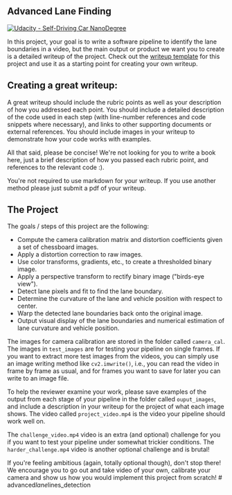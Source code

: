 ## Advanced Lane Finding
[![Udacity - Self-Driving Car NanoDegree](https://s3.amazonaws.com/udacity-sdc/github/shield-carnd.svg)](http://www.udacity.com/drive)


In this project, your goal is to write a software pipeline to identify the lane boundaries in a video, but the main output or product we want you to create is a detailed writeup of the project.  Check out the [writeup template](https://github.com/udacity/CarND-Advanced-Lane-Lines/blob/master/writeup_template.md) for this project and use it as a starting point for creating your own writeup.  

Creating a great writeup:
---
A great writeup should include the rubric points as well as your description of how you addressed each point.  You should include a detailed description of the code used in each step (with line-number references and code snippets where necessary), and links to other supporting documents or external references.  You should include images in your writeup to demonstrate how your code works with examples.  

All that said, please be concise!  We're not looking for you to write a book here, just a brief description of how you passed each rubric point, and references to the relevant code :). 

You're not required to use markdown for your writeup.  If you use another method please just submit a pdf of your writeup.

The Project
---

The goals / steps of this project are the following:

* Compute the camera calibration matrix and distortion coefficients given a set of chessboard images.
* Apply a distortion correction to raw images.
* Use color transforms, gradients, etc., to create a thresholded binary image.
* Apply a perspective transform to rectify binary image ("birds-eye view").
* Detect lane pixels and fit to find the lane boundary.
* Determine the curvature of the lane and vehicle position with respect to center.
* Warp the detected lane boundaries back onto the original image.
* Output visual display of the lane boundaries and numerical estimation of lane curvature and vehicle position.

The images for camera calibration are stored in the folder called `camera_cal`.  The images in `test_images` are for testing your pipeline on single frames.  If you want to extract more test images from the videos, you can simply use an image writing method like `cv2.imwrite()`, i.e., you can read the video in frame by frame as usual, and for frames you want to save for later you can write to an image file.  

To help the reviewer examine your work, please save examples of the output from each stage of your pipeline in the folder called `ouput_images`, and include a description in your writeup for the project of what each image shows.    The video called `project_video.mp4` is the video your pipeline should work well on.  

The `challenge_video.mp4` video is an extra (and optional) challenge for you if you want to test your pipeline under somewhat trickier conditions.  The `harder_challenge.mp4` video is another optional challenge and is brutal!

If you're feeling ambitious (again, totally optional though), don't stop there!  We encourage you to go out and take video of your own, calibrate your camera and show us how you would implement this project from scratch!
#   a d v a n c e d _ l a n e _ l i n e s _ d e t e c t i o n  
 